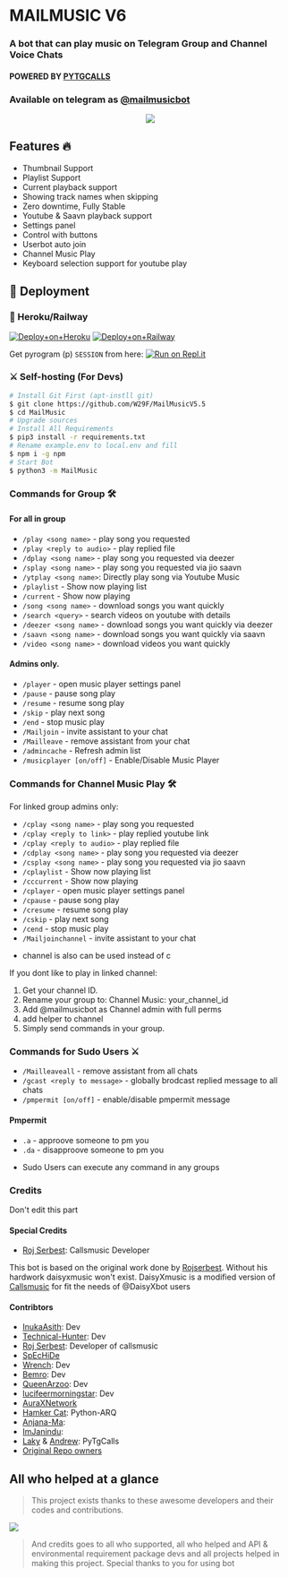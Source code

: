 <h1 align="centre">MAILMUSIC V6 </h1> 

### A bot that can play music on Telegram Group and Channel Voice Chats
#### POWERED BY [PYTGCALLS](https://github.com/pytgcalls/pytgcalls)
### Available on telegram as [@mailmusicbot](https://t.me/mailmusicbot)

<p align="center">
  <img src="https://telegra.ph/file/f20681c89cb26892e1204.jpg">
</p>

<h2> Features 🔥 </h2>

- Thumbnail Support
- Playlist Support
- Current playback support
- Showing track names when skipping
- Zero downtime, Fully Stable
- Youtube & Saavn playback support
- Settings panel
- Control with buttons
- Userbot auto join
- Channel Music Play
- Keyboard selection support for youtube play

## 🚀 Deployment

### 💜 Heroku/Railway

[![Deploy+on+Heroku](https://www.herokucdn.com/deploy/button.svg)](https://heroku.com/deploy?template=https://github.com/W29F/MailMusicV8)
[![Deploy+on+Railway](https://railway.app/button.svg)](https://railway.app/new/template?template=https://github.com/W29F/MailMusicV8&envs=SESSION_NAME,BOT_TOKEN,BOT_USERNAME,BOT_NAME,SUPPORT_GROUP,PROJECT_NAME,ARQ_API_KEY,ASSISTANT_NAME,BG_IMAGE,UPDATES_CHANNEL,API_ID,PMPERMIT,API_HASH,SUDO_USERS,DURATION_LIMIT)

Get pyrogram (p)  `SESSION` from here:
[![Run on Repl.it](https://repl.it/badge/github/SpEcHiDe/GenerateStringSession)](https://repl.it/@SpEcHiDe/GenerateStringSession)

### ⚔ Self-hosting (For Devs) 
```sh
# Install Git First (apt-instll git)
$ git clone https://github.com/W29F/MailMusicV5.5
$ cd MailMusic
# Upgrade sources
# Install All Requirements 
$ pip3 install -r requirements.txt
# Rename example.env to local.env and fill
$ npm i -g npm
# Start Bot 
$ python3 -m MailMusic
```

### Commands for Group 🛠
#### For all in group

- `/play <song name>` - play song you requested
- `/play <reply to audio>` - play replied file
- `/dplay <song name>` - play song you requested via deezer
- `/splay <song name>` - play song you requested via jio saavn
- `/ytplay <song name>`: Directly play song via Youtube Music
- `/playlist` - Show now playing list
- `/current` - Show now playing
- `/song <song name>` - download songs you want quickly
- `/search <query>` - search videos on youtube with details
- `/deezer <song name>` - download songs you want quickly via deezer
- `/saavn <song name>` - download songs you want quickly via saavn
- `/video <song name>` - download videos you want quickly

#### Admins only.
- `/player` - open music player settings panel
- `/pause` - pause song play
- `/resume` - resume song play
- `/skip` - play next song
- `/end` - stop music play
- `/Mailjoin` - invite assistant to your chat
- `/Mailleave` - remove assistant from your chat
- `/admincache` - Refresh admin list
- `/musicplayer [on/off]` - Enable/Disable Music Player

### Commands for Channel Music Play 🛠
For linked group admins only:
- `/cplay <song name>` - play song you requested
- `/cplay <reply to link>` - play replied youtube link
- `/cplay <reply to audio>` - play replied file
- `/cdplay <song name>` - play song you requested via deezer
- `/csplay <song name>` - play song you requested via jio saavn
- `/cplaylist` - Show now playing list
- `/cccurrent` - Show now playing
- `/cplayer` - open music player settings panel
- `/cpause` - pause song play
- `/cresume` - resume song play
- `/cskip` - play next song
- `/cend` - stop music play
- `/Mailjoinchannel` - invite assistant to your chat
* channel is also can be used instead of c

If you dont like to play in linked channel:
 1. Get your channel ID.
 2. Rename your group to: Channel Music: your_channel_id
 3. Add @mailmusicbot as Channel admin with full perms
 4. add helper to channel
 5. Simply send commands in your group.

### Commands for Sudo Users ⚔️
- `/Mailleaveall` - remove assistant from all chats
- `/gcast <reply to message>` - globally brodcast replied message to all chats
- `/pmpermit [on/off]` - enable/disable pmpermit message

#### Pmpermit
- `.a` - approove someone to pm you
- `.da` - disapproove someone to pm you
+ Sudo Users can execute any command in any groups

### Credits
Don't edit this part

#### Special Credits
- [Roj Serbest](http://github.com/rojserbest): Callsmusic Developer

This bot is based on the original work done by [Rojserbest](http://github.com/rojserbest). Without his hardwork daisyxmusic won't exist. 
DaisyXmusic is a modified version of [Callsmusic](https://github.com/callsmusic/callsmusic) for fit the needs of @DaisyXbot users

#### Contribtors
- [InukaAsith](https://github.com/InukaAsith): Dev
- [Technical-Hunter](https://github.com/Technical-Hunter): Dev
- [Roj Serbest](http://github.com/rojserbest): Developer of callsmusic 
- [SpEcHiDe](https://github.com/SpEcHiDe/)
- [Wrench](https://github.com/EverythingSuckz/): Dev
- [Bemro](https://github.com/bemroofficial): Dev
- [QueenArzoo](https://github.com/QueenArzoo): Dev
- [lucifeermorningstar](https://github.com/lucifeermorningstar): Dev
- [AuraXNetwork](https://github.com/AuraXNetwork/AuraXMusicBot)
- [Hamker Cat](https://github.com/thehamkercat): Python-ARQ
- [Anjana-Ma](https://github.com/Anjana-Ma): 
- [ImJanindu](https://github.com/ImJanindu): 
- [Laky](https://github.com/Laky-64) & [Andrew](https://github.com/AndrewLaneX): PyTgCalls
- [Original Repo owners](https://github.com/CallsMusic/CallsMusic)

## All who helped at a glance 

> This project exists thanks to these awesome developers and their codes and contributions.

<a href="https://github.com/TeamDaisyX/DaisyXmusic/graphs/contributors"><img src="https://opencollective.com/teamdaisyxdaisy/contributors.svg?width=890&button=false" /></a>

> And credits goes to all who supported, all who helped and API & environmental requirement package devs and all projects helped in making this project.
> Special thanks to you for using bot
